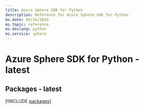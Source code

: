 ```yaml
---
title: Azure Sphere SDK for Python
description: Reference for Azure Sphere SDK for Python
ms.date: 04/24/2024
ms.topic: reference
ms.devlang: python
ms.service: sphere
---
```

# Azure Sphere SDK for Python - latest
## Packages - latest
[!INCLUDE [packages](sphere-index.md)]